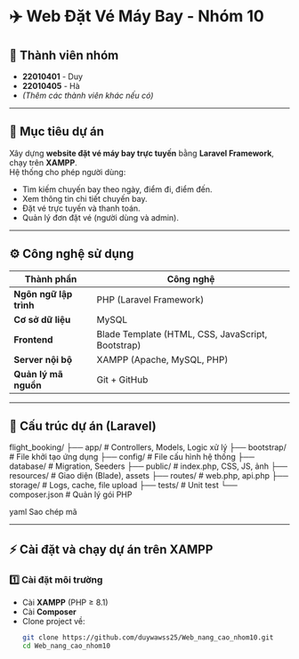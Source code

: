 # ✈️ Web Đặt Vé Máy Bay - Nhóm 10

## 👥 Thành viên nhóm
- **22010401** - Duy  
- **22010405** - Hà  
- _(Thêm các thành viên khác nếu có)_

---

## 🎯 Mục tiêu dự án
Xây dựng **website đặt vé máy bay trực tuyến** bằng **Laravel Framework**, chạy trên **XAMPP**.  
Hệ thống cho phép người dùng:
- Tìm kiếm chuyến bay theo ngày, điểm đi, điểm đến.  
- Xem thông tin chi tiết chuyến bay.  
- Đặt vé trực tuyến và thanh toán.  
- Quản lý đơn đặt vé (người dùng và admin).  

---

## ⚙️ Công nghệ sử dụng
| Thành phần | Công nghệ |
|-------------|------------|
| **Ngôn ngữ lập trình** | PHP (Laravel Framework) |
| **Cơ sở dữ liệu** | MySQL |
| **Frontend** | Blade Template (HTML, CSS, JavaScript, Bootstrap) |
| **Server nội bộ** | XAMPP (Apache, MySQL, PHP) |
| **Quản lý mã nguồn** | Git + GitHub |

---

## 🧱 Cấu trúc dự án (Laravel)
flight_booking/
├── app/ # Controllers, Models, Logic xử lý
├── bootstrap/ # File khởi tạo ứng dụng
├── config/ # File cấu hình hệ thống
├── database/ # Migration, Seeders
├── public/ # index.php, CSS, JS, ảnh
├── resources/ # Giao diện (Blade), assets
├── routes/ # web.php, api.php
├── storage/ # Logs, cache, file upload
├── tests/ # Unit test
└── composer.json # Quản lý gói PHP

yaml
Sao chép mã

---

## ⚡ Cài đặt và chạy dự án trên XAMPP
### 1️⃣ Cài đặt môi trường
- Cài **XAMPP** (PHP ≥ 8.1)  
- Cài **Composer**  
- Clone project về:
  ```bash
  git clone https://github.com/duywawss25/Web_nang_cao_nhom10.git
  cd Web_nang_cao_nhom10
